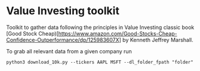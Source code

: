 # Value Investing toolkit 

Toolkit to gather data following the principles in Value Investing classic book [Good Stock Cheap)[https://www.amazon.com/Good-Stocks-Cheap-Confidence-Outperformance/dp/125983607X] by Kenneth Jeffrey Marshall.

To grab all relevant data from a given company run
```
python3 download_10k.py --tickers AAPL MSFT --dl_folder_fpath "folder"
```
